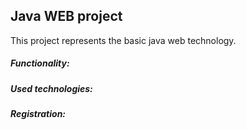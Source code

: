 ## Java WEB project

This project represents the basic java web technology. 

##### Functionality:


##### Used technologies:



##### Registration: